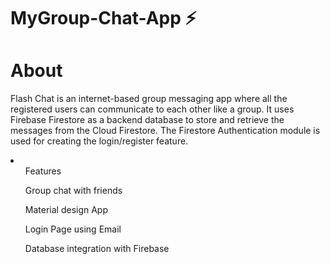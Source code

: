 # MyGroup-Chat-App ⚡️
<h1>About</h1>
<p>Flash Chat is an internet-based group messaging app where all the registered users can communicate to each other like a group. It uses Firebase Firestore as a backend database to store and retrieve the messages from the Cloud Firestore. The Firestore Authentication module is used for creating the login/register feature.</p>
<li>
<ul>Features</ul>
<ul>Group chat with friends</ul>
<ul>Material design App</ul>
<ul>Login Page using Email</ul>
<ul>Database integration with Firebase</ul>
</li>
